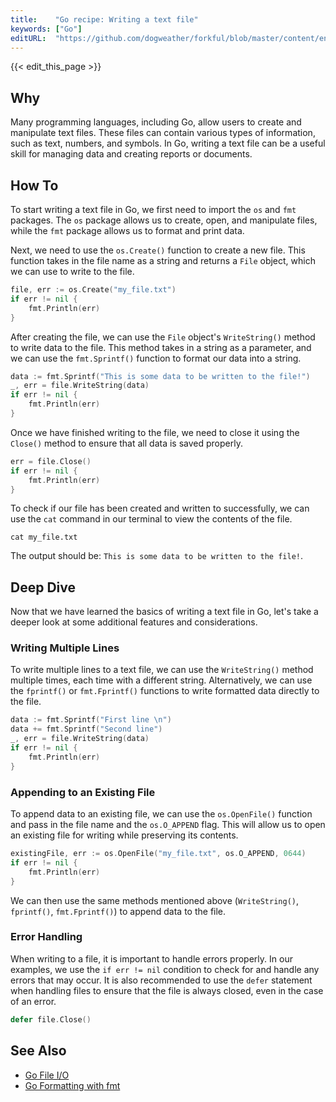 ```yaml
---
title:    "Go recipe: Writing a text file"
keywords: ["Go"]
editURL:  "https://github.com/dogweather/forkful/blob/master/content/en/go/writing-a-text-file.md"
---
```


{{< edit_this_page >}}

## Why

Many programming languages, including Go, allow users to create and manipulate text files. These files can contain various types of information, such as text, numbers, and symbols. In Go, writing a text file can be a useful skill for managing data and creating reports or documents.

## How To

To start writing a text file in Go, we first need to import the `os` and `fmt` packages. The `os` package allows us to create, open, and manipulate files, while the `fmt` package allows us to format and print data.

Next, we need to use the `os.Create()` function to create a new file. This function takes in the file name as a string and returns a `File` object, which we can use to write to the file.

```Go
file, err := os.Create("my_file.txt")
if err != nil {
    fmt.Println(err)
}
```

After creating the file, we can use the `File` object's `WriteString()` method to write data to the file. This method takes in a string as a parameter, and we can use the `fmt.Sprintf()` function to format our data into a string.

```Go
data := fmt.Sprintf("This is some data to be written to the file!")
_, err = file.WriteString(data)
if err != nil {
    fmt.Println(err)
}
```

Once we have finished writing to the file, we need to close it using the `Close()` method to ensure that all data is saved properly.

```Go
err = file.Close()
if err != nil {
    fmt.Println(err)
}
```

To check if our file has been created and written to successfully, we can use the `cat` command in our terminal to view the contents of the file.

```
cat my_file.txt
```

The output should be: `This is some data to be written to the file!`.

## Deep Dive

Now that we have learned the basics of writing a text file in Go, let's take a deeper look at some additional features and considerations.

### Writing Multiple Lines

To write multiple lines to a text file, we can use the `WriteString()` method multiple times, each time with a different string. Alternatively, we can use the `fprintf()` or `fmt.Fprintf()` functions to write formatted data directly to the file.

```Go
data := fmt.Sprintf("First line \n")
data += fmt.Sprintf("Second line")
_, err = file.WriteString(data)
if err != nil {
    fmt.Println(err)
}
```

### Appending to an Existing File

To append data to an existing file, we can use the `os.OpenFile()` function and pass in the file name and the `os.O_APPEND` flag. This will allow us to open an existing file for writing while preserving its contents.

```Go
existingFile, err := os.OpenFile("my_file.txt", os.O_APPEND, 0644)
if err != nil {
    fmt.Println(err)
}
```

We can then use the same methods mentioned above (`WriteString()`, `fprintf()`, `fmt.Fprintf()`) to append data to the file.

### Error Handling

When writing to a file, it is important to handle errors properly. In our examples, we use the `if err != nil` condition to check for and handle any errors that may occur. It is also recommended to use the `defer` statement when handling files to ensure that the file is always closed, even in the case of an error.

```Go
defer file.Close()
```

## See Also

- [Go File I/O](https://golang.org/pkg/os/#Create)
- [Go Formatting with fmt](https://golang.org/pkg/fmt/)